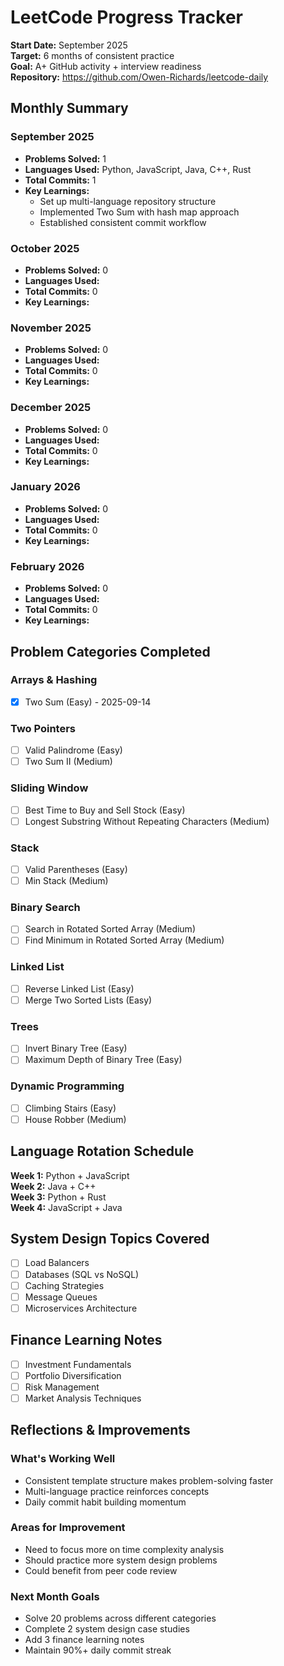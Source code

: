 # LeetCode Progress Tracker

**Start Date:** September 2025  
**Target:** 6 months of consistent practice  
**Goal:** A+ GitHub activity + interview readiness  
**Repository:** https://github.com/Owen-Richards/leetcode-daily

## Monthly Summary

### September 2025
- **Problems Solved:** 1
- **Languages Used:** Python, JavaScript, Java, C++, Rust
- **Total Commits:** 1
- **Key Learnings:** 
  - Set up multi-language repository structure
  - Implemented Two Sum with hash map approach
  - Established consistent commit workflow

### October 2025
- **Problems Solved:** 0
- **Languages Used:** 
- **Total Commits:** 0
- **Key Learnings:** 

### November 2025
- **Problems Solved:** 0
- **Languages Used:** 
- **Total Commits:** 0
- **Key Learnings:** 

### December 2025
- **Problems Solved:** 0
- **Languages Used:** 
- **Total Commits:** 0
- **Key Learnings:** 

### January 2026
- **Problems Solved:** 0
- **Languages Used:** 
- **Total Commits:** 0
- **Key Learnings:** 

### February 2026
- **Problems Solved:** 0
- **Languages Used:** 
- **Total Commits:** 0
- **Key Learnings:** 

## Problem Categories Completed

### Arrays & Hashing
- [x] Two Sum (Easy) - 2025-09-14

### Two Pointers
- [ ] Valid Palindrome (Easy)
- [ ] Two Sum II (Medium)

### Sliding Window
- [ ] Best Time to Buy and Sell Stock (Easy)
- [ ] Longest Substring Without Repeating Characters (Medium)

### Stack
- [ ] Valid Parentheses (Easy)
- [ ] Min Stack (Medium)

### Binary Search
- [ ] Search in Rotated Sorted Array (Medium)
- [ ] Find Minimum in Rotated Sorted Array (Medium)

### Linked List
- [ ] Reverse Linked List (Easy)
- [ ] Merge Two Sorted Lists (Easy)

### Trees
- [ ] Invert Binary Tree (Easy)
- [ ] Maximum Depth of Binary Tree (Easy)

### Dynamic Programming
- [ ] Climbing Stairs (Easy)
- [ ] House Robber (Medium)

## Language Rotation Schedule

**Week 1:** Python + JavaScript  
**Week 2:** Java + C++  
**Week 3:** Python + Rust  
**Week 4:** JavaScript + Java  

## System Design Topics Covered
- [ ] Load Balancers
- [ ] Databases (SQL vs NoSQL)
- [ ] Caching Strategies
- [ ] Message Queues
- [ ] Microservices Architecture

## Finance Learning Notes
- [ ] Investment Fundamentals
- [ ] Portfolio Diversification
- [ ] Risk Management
- [ ] Market Analysis Techniques

## Reflections & Improvements

### What's Working Well
- Consistent template structure makes problem-solving faster
- Multi-language practice reinforces concepts
- Daily commit habit building momentum

### Areas for Improvement
- Need to focus more on time complexity analysis
- Should practice more system design problems
- Could benefit from peer code review

### Next Month Goals
- Solve 20 problems across different categories
- Complete 2 system design case studies
- Add 3 finance learning notes
- Maintain 90%+ daily commit streak
